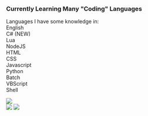 ### Currently Learning Many "Coding" Languages
Languages I have some knowledge in:\
  English\
  C# (NEW)\
  Lua\
  NodeJS\
  HTML\
  CSS\
  Javascript\
  Python\
  Batch\
  VBScript\
  Shell

![](https://profile-counter.glitch.me/coolgoagle/count.svg)\
![](https://github-readme-stats.vercel.app/api?username=coolgoagle&show_icons=true&theme=radical)
![](https://gpvc.arturio.dev/coolgoagle)
